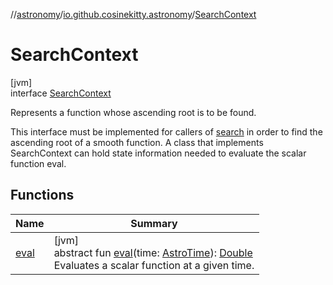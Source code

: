 //[astronomy](../../../index.md)/[io.github.cosinekitty.astronomy](../index.md)/[SearchContext](index.md)

# SearchContext

[jvm]\
interface [SearchContext](index.md)

Represents a function whose ascending root is to be found.

This interface must be implemented for callers of [search](../search.md) in order to find the ascending root of a smooth function. A class that implements SearchContext can hold state information needed to evaluate the scalar function eval.

## Functions

| Name | Summary |
|---|---|
| [eval](eval.md) | [jvm]<br>abstract fun [eval](eval.md)(time: [AstroTime](../-astro-time/index.md)): [Double](https://kotlinlang.org/api/latest/jvm/stdlib/kotlin/-double/index.html)<br>Evaluates a scalar function at a given time. |
